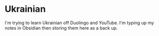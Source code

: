 # Ukrainian
 
I'm trying to learn Ukrainian off Duolingo and YouTube.  I'm typing up my notes in Obsidian then storing them here as a back up.
